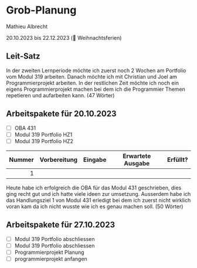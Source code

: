 # Grob-Planung

Mathieu Albrecht

20.10.2023 bis 22.12.2023 (🎄 Weihnachtsferien)

## Leit-Satz

In der zweiten Lernperiode möchte ich zuerst noch 2 Wochen am Portfolio vom Modul 319 arbeiten. Danach möchte ich mit Christian und Joel am Programmierprojekt arbeiten. In der restlichen Zeit möchte ich noch ein eigens Programmierprojekt machen bei dem ich die Programmier Themen repetieren und aufarbeiten kann. (47 Wörter)

## Arbeitspakete für 20.10.2023

- [ ] OBA 431
- [ ] Modul 319 Portfolio HZ1
- [ ] Modul 319 Portfolio HZ2

| Nummer | Vorbereitung | Eingabe | Erwartete Ausgabe | Erfüllt? |
| -----: | ------------ | ------- | ----------------- | -------- |
|      1 |              |         |                   |          |

Heute habe ich erfolgreich die OBA für das Modul 431 geschrieben, dies ging recht gut und ich hatte viele ideen zur umsetzung. Ausserdem habe ich das Handlungsziel 1 von Modul 431 erledigt bei dem ich zuerst nicht wirklich voran kam da ich nicht wusste wie ich es genau machen soll. (50 Wörter)

## Arbeitspakete für 27.10.2023

- [ ] Modul 319 Portfolio abschliessen
- [ ] Modul 319 Portfolio abschliessen
- [ ] Programmierprojekt Planung
- [ ] programmierprojekt anfangen

